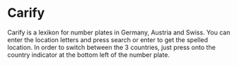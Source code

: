 # Carify

Carify is a lexikon for number plates in Germany, Austria and Swiss. You can enter the location letters and press search or enter to get the spelled location. In order to switch between the 3 countries, just press onto the country indicator at the bottom left of the number plate.